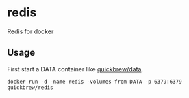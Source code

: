 redis
=========

Redis for docker

## Usage

First start a DATA container like [quickbrew/data](https://index.docker.io/u/quickbrew/data/).

    docker run -d -name redis -volumes-from DATA -p 6379:6379 quickbrew/redis
